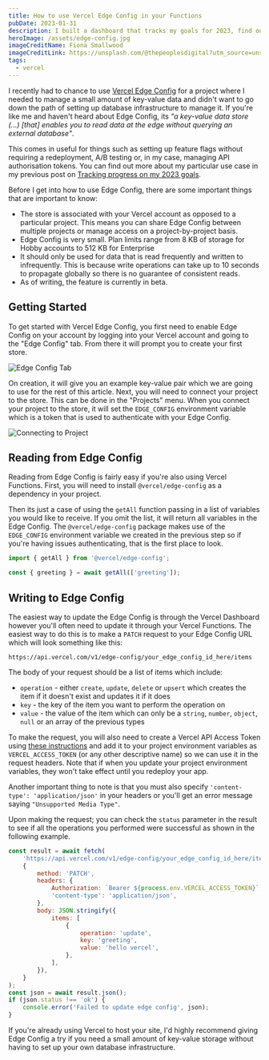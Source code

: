 ```yaml
---
title: How to use Vercel Edge Config in your Functions
pubDate: 2023-01-31
description: I built a dashboard that tracks my goals for 2023, find out the goals I set for myself and how I'm going about tracking them.
heroImage: /assets/edge-config.jpg
imageCreditName: Fiona Smallwood
imageCreditLink: https://unsplash.com/@thepeoplesdigital?utm_source=unsplash&utm_medium=referral&utm_content=creditCopyText
tags:
  - vercel
---
```


I recently had to chance to use [Vercel Edge Config](https://vercel.com/blog/edge-config-ultra-low-latency-data-at-the-edge) for a project where I needed to manage a small amount of key-value data and didn't want to go down the path of setting up database infrastructure to manage it. If you're like me and haven't heard about Edge Config, its _"a key-value data store (...) [that] enables you to read data at the edge without querying an external database"_.

This comes in useful for things such as setting up feature flags without requiring a redeployment, A/B testing or, in my case, managing API authorisation tokens. You can find out more about my particular use case in my previous post on [Tracking progress on my 2023 goals](tracking-my-progress-on-my-2023-goals.md).

Before I get into how to use Edge Config, there are some important things that are important to know:

- The store is associated with your Vercel account as opposed to a particular project. This means you can share Edge Config between multiple projects or manage access on a project-by-project basis.
- Edge Config is very small. Plan limits range from 8 KB of storage for Hobby accounts to 512 KB for Enterprise
- It should only be used for data that is read frequently and written to infrequently. This is because write operations can take up to 10 seconds to propagate globally so there is no guarantee of consistent reads.
- As of writing, the feature is currently in beta.

## Getting Started

To get started with Vercel Edge Config, you first need to enable Edge Config on your account by logging into your Vercel account and going to the "Edge Config" tab. From there it will prompt you to create your first store.

![Edge Config Tab](/assets/vercel-edge-config-create.png)

On creation, it will give you an example key-value pair which we are going to use for the rest of this article. Next, you will need to connect your project to the store. This can be done in the "Projects" menu. When you connect your project to the store, it will set the `EDGE_CONFIG` environment variable which is a token that is used to authenticate with your Edge Config.

![Connecting to Project](/assets/vercel-edge-connect.png)

## Reading from Edge Config

Reading from Edge Config is fairly easy if you're also using Vercel Functions. First, you will need to install `@vercel/edge-config` as a dependency in your project.

Then its just a case of using the `getAll` function passing in a list of variables you would like to receive. If you omit the list, it will return all variables in the Edge Config. The `@vercel/edge-config` package makes use of the `EDGE_CONFIG` environment variable we created in the previous step so if you're having issues authenticating, that is the first place to look.

```javascript
import { getAll } from '@vercel/edge-config';

const { greeting } = await getAll(['greeting']);
```

## Writing to Edge Config

The easiest way to update the Edge Config is through the Vercel Dashboard however you'll often need to update it through your Vercel Functions. The easiest way to do this is to make a `PATCH` request to your Edge Config URL which will look something like this:

```
https://api.vercel.com/v1/edge-config/your_edge_config_id_here/items
```

The body of your request should be a list of items which include:

- `operation` - either `create`, `update`, `delete` or `upsert` which creates the item if it doesn't exist and updates it if it does
- `key` - the key of the item you want to perform the operation on
- `value` - the value of the item which can only be a `string`, `number`, `object`, `null` or an array of the previous types

To make the request, you will also need to create a Vercel API Access Token using [these instructions](https://vercel.com/guides/how-do-i-use-a-vercel-api-access-token) and add it to your project environment variables as `VERCEL_ACCESS_TOKEN` (or any other descriptive name) so we can use it in the request headers. Note that if when you update your project environment variables, they won't take effect until you redeploy your app.

Another important thing to note is that you must also specify `'content-type': 'application/json'` in your headers or you'll get an error message saying `"Unsupported Media Type"`.

Upon making the request; you can check the `status` parameter in the result to see if all the operations you performed were successful as shown in the following example.

```javascript
const result = await fetch(
	'https://api.vercel.com/v1/edge-config/your_edge_config_id_here/items',
	{
		method: 'PATCH',
		headers: {
			Authorization: `Bearer ${process.env.VERCEL_ACCESS_TOKEN}`,
			'content-type': 'application/json',
		},
		body: JSON.stringify({
			items: [
				{
					operation: 'update',
					key: 'greeting',
					value: 'hello vercel',
				},
			],
		}),
	}
);
const json = await result.json();
if (json.status !== 'ok') {
	console.error('Failed to update edge config', json);
}
```

If you're already using Vercel to host your site, I'd highly recommend giving Edge Config a try if you need a small amount of key-value storage without having to set up your own database infrastructure.

